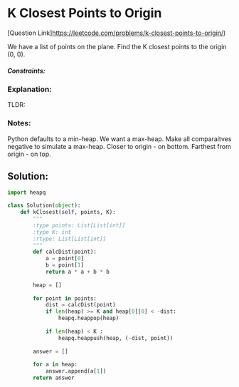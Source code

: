 # K Closest Points to Origin

[Question Link]https://leetcode.com/problems/k-closest-points-to-origin/)  

We have a list of points on the plane.  Find the K closest points to the origin (0, 0).  

##### Constraints:

### Explanation:
TLDR: 

### Notes:
Python defaults to a min-heap. We want a max-heap. Make all comparaitves negative to simulate a max-heap. Closer to origin - on bottom. Farthest from origin - on top.

## Solution:
```Python
import heapq 

class Solution(object):
    def kClosest(self, points, K):
        """
        :type points: List[List[int]]
        :type K: int
        :rtype: List[List[int]]
        """
        def calcDist(point):
            a = point[0]
            b = point[1]
            return a * a + b * b
        
        heap = []
        
        for point in points:
            dist = calcDist(point)
            if len(heap) >= K and heap[0][0] < -dist:
                heapq.heappop(heap)
                
            if len(heap) < K :
                heapq.heappush(heap, (-dist, point))
        
        answer = []
        
        for a in heap:
            answer.append(a[1])
        return answer
```